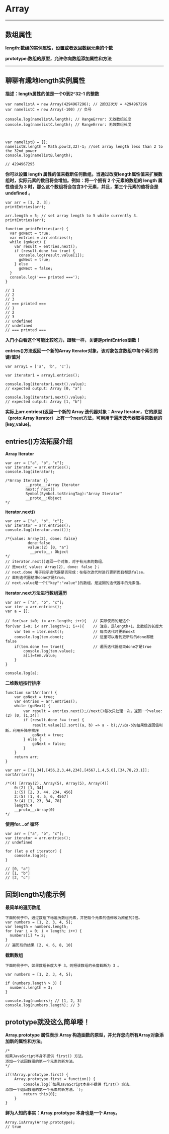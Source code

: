 # Array

****

## 数组属性


**length:数组的实例属性，设置或者返回数组元素的个数**

**prototype:数组的原型，允许你向数组添加属性和方法**

***
## 聊聊有趣地length实例属性

**描述：length属性的值是一个0到2^32-1 的整数**


```
var namelistA = new Array(4294967296); // 2的32次方 = 4294967296 
var namelistC = new Array(-100) // 负号

console.log(namelistA.length); // RangeError: 无效数组长度 
console.log(namelistC.length); // RangeError: 无效数组长度 



var namelistB = []; 
namelistB.length = Math.pow(2,32)-1; //set array length less than 2 to the 32nd power 
console.log(namelistB.length); 

// 4294967295
```

**你可以设置 length 属性的值来截断任何数组。当通过改变length属性值来扩展数组时，实际元素的数目将会增加。例如：将一个拥有 2 个元素的数组的 length 属性值设为 3 时，那么这个数组将会包含3个元素，并且，第三个元素的值将会是 undefined 。**


```
var arr = [1, 2, 3];
printEntries(arr);

arr.length = 5; // set array length to 5 while currently 3.
printEntries(arr);

function printEntries(arr) {
  var goNext = true;
  var entries = arr.entries();
  while (goNext) {
    var result = entries.next();
    if (result.done !== true) {
      console.log(result.value[1]);
      goNext = true;
    } else
      goNext = false;
  }
  console.log('=== printed ===');
}

// 1
// 2
// 3
// === printed ===
// 1
// 2
// 3
// undefined
// undefined
// === printed ===
```
**入门小白看这个可能比较吃力，跟我一样，关键是printEntries函数！**

**entries()方法返回一个新的Array Iterator对象，该对象包含数组中每个索引的键/值对**

```
var array1 = ['a', 'b', 'c'];

var iterator1 = array1.entries();

console.log(iterator1.next().value);
// expected output: Array [0, "a"]

console.log(iterator1.next().value);
// expected output: Array [1, "b"]
```
**实际上arr.entries()返回一个新的 Array 迭代器对象：Array Iterator，它的原型（__proto__:Array Iterator）上有一个next方法，可用用于遍历迭代器取得原数组的[key,value]。**

## entries()方法拓展介绍

**Array Iterator**
```
var arr = ["a", "b", "c"];
var iterator = arr.entries();
console.log(iterator);

/*Array Iterator {}
         __proto__:Array Iterator
         next:ƒ next()
         Symbol(Symbol.toStringTag):"Array Iterator"
         __proto__:Object
*/
```
**iterator.next()**

```
var arr = ["a", "b", "c"]; 
var iterator = arr.entries();
console.log(iterator.next());

/*{value: Array(2), done: false}
          done:false
          value:(2) [0, "a"]
           __proto__: Object
*/
// iterator.next()返回一个对象，对于有元素的数组，
// 是next{ value: Array(2), done: false }；
// next.done 用于指示迭代器是否完成：在每次迭代时进行更新而且都是false，
// 直到迭代器结束done才是true。
// next.value是一个["key":"value"]的数组，是返回的迭代器中的元素值。
```
**iterator.next方法进行数组遍历**

```
var arr = ["a", "b", "c"];
var iter = arr.entries();
var a = [];

// for(var i=0; i< arr.length; i++){   // 实际使用的是这个 
for(var i=0; i< arr.length+1; i++){    // 注意，是length+1，比数组的长度大
    var tem = iter.next();             // 每次迭代时更新next
    console.log(tem.done);             // 这里可以看到更新后的done都是false
    if(tem.done !== true){             // 遍历迭代器结束done才是true
        console.log(tem.value);
        a[i]=tem.value;
    }
}
    
console.log(a);   
```
**二维数组按行排序**

```
function sortArr(arr) {
    var goNext = true;
    var entries = arr.entries();
    while (goNext) {
        var result = entries.next();//next()每次只处理一次，返回一个value:(2) [0, [1,34]]
        if (result.done !== true) {
            result.value[1].sort((a, b) => a - b);//以a-b的结果做返回值判断，利用升降序排序
            goNext = true;
        } else {
            goNext = false;
        }
    }
    return arr;
}

var arr = [[1,34],[456,2,3,44,234],[4567,1,4,5,6],[34,78,23,1]];
sortArr(arr);

/*(4) [Array(2), Array(5), Array(5), Array(4)]
    0:(2) [1, 34]
    1:(5) [2, 3, 44, 234, 456]
    2:(5) [1, 4, 5, 6, 4567]
    3:(4) [1, 23, 34, 78]
    length:4
    __proto__:Array(0)
*/
```
**使用for…of 循环**
```
var arr = ["a", "b", "c"];
var iterator = arr.entries();
// undefined

for (let e of iterator) {
    console.log(e);
}

// [0, "a"] 
// [1, "b"] 
// [2, "c"]
```
## 回到length功能示例

**最简单的遍历数组**


```
下面的例子中，通过数组下标遍历数组元素，并把每个元素的值修改为原值的2倍。
var numbers = [1, 2, 3, 4, 5];
var length = numbers.length;
for (var i = 0; i < length; i++) {
  numbers[i] *= 2;
}
// 遍历后的结果 [2, 4, 6, 8, 10]
```
**截断数组**


```
下面的例子中，如果数组长度大于 3，则把该数组的长度截断为 3 。

var numbers = [1, 2, 3, 4, 5];

if (numbers.length > 3) {
  numbers.length = 3;
}

console.log(numbers); // [1, 2, 3]
console.log(numbers.length); // 3
```


## prototype就没这么简单喽！

**Array.prototype  属性表示 Array 构造函数的原型，并允许您向所有Array对象添加新的属性和方法。**

```
/*
如果JavaScript本身不提供 first() 方法，
添加一个返回数组的第一个元素的新方法。
*/ 

if(!Array.prototype.first) {
    Array.prototype.first = function() {
        console.log(`如果JavaScript本身不提供 first() 方法，
添加一个返回数组的第一个元素的新方法。`);
        return this[0];
    }
}
```
**鲜为人知的事实：Array.prototype 本身也是一个 Array。**

```
Array.isArray(Array.prototype); 
// true
```
